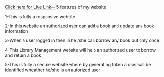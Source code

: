 <!-- [Click here for Live Link](https://effulgent-licorice-b93111.netlify.app) -->
[Click here for Live Link--](https://effulgent-licorice-b93111.netlify.app)
5 features of my website

1-This is fully a responsive website


2-In this website an authorized user can add a book and update any book information


3-When a user logged in then in he /she can borrow any book but only once


4-This Library Management website will help an authorized user to borrow and return a book


5-This is fully a secure website where by generating token a user will be identified wheather he/she is an autorized user
